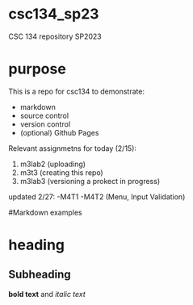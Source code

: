 # csc134_sp23
CSC 134 repository SP2023

# purpose 
This is a repo for csc134 to demonstrate:
- markdown
- source control
- version control
- (optional) Github Pages

Relevant assignmetns for today (2/15):
1. m3lab2 (uploading)
2. m3t3 (creating this repo)
3. m3lab3 (versioning a prokect in progress)

updated 2/27:
-M4T1
-M4T2 (Menu, Input Validation)

#Markdown examples
# heading #
## Subheading ##
**bold text** and *italic text*
